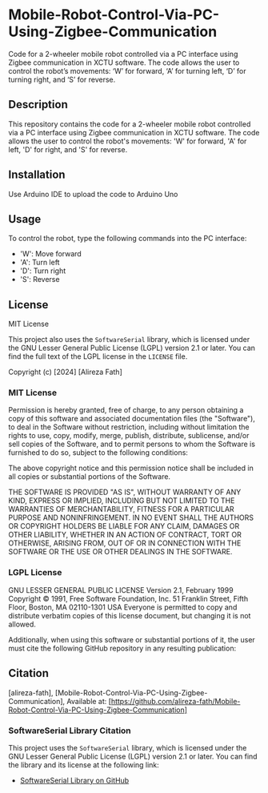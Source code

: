 # Mobile-Robot-Control-Via-PC-Using-Zigbee-Communication

Code for a 2-wheeler mobile robot controlled via a PC interface using Zigbee communication in XCTU software. The code allows the user to control the robot’s movements: ‘W’ for forward, ‘A’ for turning left, ‘D’ for turning right, and ‘S’ for reverse.

## Description

This repository contains the code for a 2-wheeler mobile robot controlled via a PC interface using Zigbee communication in XCTU software. The code allows the user to control the robot's movements: 'W' for forward, 'A' for left, 'D' for right, and 'S' for reverse.

## Installation
Use Arduino IDE to upload the code to Arduino Uno

## Usage
To control the robot, type the following commands into the PC interface:
- 'W': Move forward
- 'A': Turn left
- 'D': Turn right
- 'S': Reverse

## License

MIT License

This project also uses the `SoftwareSerial` library, which is licensed under the GNU Lesser General Public License (LGPL) version 2.1 or later. You can find the full text of the LGPL license in the `LICENSE` file.

Copyright (c) [2024] [Alireza Fath]

### MIT License

Permission is hereby granted, free of charge, to any person obtaining a copy
of this software and associated documentation files (the "Software"), to deal
in the Software without restriction, including without limitation the rights
to use, copy, modify, merge, publish, distribute, sublicense, and/or sell
copies of the Software, and to permit persons to whom the Software is
furnished to do so, subject to the following conditions:

The above copyright notice and this permission notice shall be included in all
copies or substantial portions of the Software.

THE SOFTWARE IS PROVIDED "AS IS", WITHOUT WARRANTY OF ANY KIND, EXPRESS OR
IMPLIED, INCLUDING BUT NOT LIMITED TO THE WARRANTIES OF MERCHANTABILITY,
FITNESS FOR A PARTICULAR PURPOSE AND NONINFRINGEMENT. IN NO EVENT SHALL THE
AUTHORS OR COPYRIGHT HOLDERS BE LIABLE FOR ANY CLAIM, DAMAGES OR OTHER
LIABILITY, WHETHER IN AN ACTION OF CONTRACT, TORT OR OTHERWISE, ARISING FROM,
OUT OF OR IN CONNECTION WITH THE SOFTWARE OR THE USE OR OTHER DEALINGS IN THE
SOFTWARE.

### LGPL License

GNU LESSER GENERAL PUBLIC LICENSE Version 2.1, February 1999 Copyright © 1991, Free Software Foundation, Inc. 51 Franklin Street, Fifth Floor, Boston, MA 02110-1301 USA Everyone is permitted to copy and distribute verbatim copies of this license document, but changing it is not allowed.

Additionally, when using this software or substantial portions of it, the user must cite the following GitHub repository in any resulting publication:

## Citation

[alireza-fath], [Mobile-Robot-Control-Via-PC-Using-Zigbee-Communication], Available at: [https://github.com/alireza-fath/Mobile-Robot-Control-Via-PC-Using-Zigbee-Communication]

### SoftwareSerial Library Citation

This project uses the `SoftwareSerial` library, which is licensed under the GNU Lesser General Public License (LGPL) version 2.1 or later. You can find the library and its license at the following link:
- [SoftwareSerial Library on GitHub](https://github.com/PaulStoffregen/SoftwareSerial)

